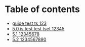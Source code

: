 # Table of contents

* [guide test ts  123](README.md)
* [5.0 is test test tset 12345](5.0-is-test.md)
* [5.1 12345678](5.1-test.md)
* [5.2 1234567890](5.2-test.md)

